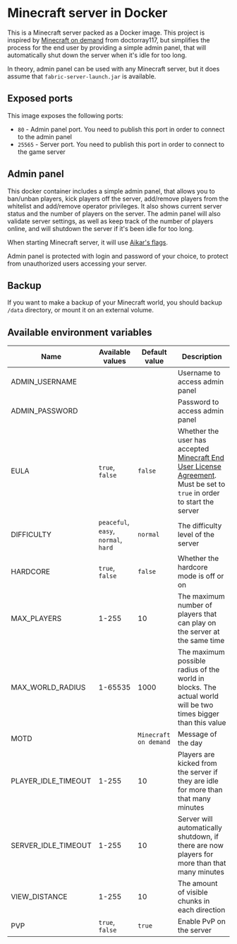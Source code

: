# Minecraft server in Docker

This is a Minecraft server packed as a Docker image. This project is inspired by [Minecraft on demand](https://github.com/doctorray117/minecraft-ondemand) from doctorray117, but simplifies the process for the end user by providing a simple admin panel, that will automatically shut down the server when it's idle for too long.

In theory, admin panel can be used with any Minecraft server, but it does assume that `fabric-server-launch.jar` is available.

## Exposed ports

This image exposes the following ports:

* `80` - Admin panel port. You need to publish this port in order to connect to the admin panel
* `25565` - Server port. You need to publish this port in order to connect to the game server

## Admin panel

This docker container includes a simple admin panel, that allows you to ban/unban players, kick players off the server, add/remove players from the whitelist and add/remove operator privileges. It also shows current server status and the number of players on the server. The admin panel will also validate server settings, as well as keep track of the number of players online, and will shutdown the server if it's been idle for too long.

When starting Minecraft server, it will use [Aikar's flags](https://aikar.co/2018/07/02/tuning-the-jvm-g1gc-garbage-collector-flags-for-minecraft/).

Admin panel is protected with login and password of your choice, to protect from unauthorized users accessing your server.

## Backup

If you want to make a backup of your Minecraft world, you should backup `/data` directory, or mount it on an external volume.

## Available environment variables

| Name | Available values | Default value | Description |
| ---- | ---------------- | ------------- | ----------- |
| ADMIN_USERNAME |   |   | Username to access admin panel |
| ADMIN_PASSWORD |   |   | Password to access admin panel |
| EULA | `true`, `false` | `false` | Whether the user has accepted [Minecraft End User License Agreement](https://account.mojang.com/documents/minecraft_eula). Must be set to `true` in order to start the server |
| DIFFICULTY | `peaceful`, `easy`, `normal`, `hard` | `normal` | The difficulty level of the server |
| HARDCORE | `true`, `false` | `false` | Whether the hardcore mode is off or on |
| MAX_PLAYERS | 1-255 | 10 | The maximum number of players that can play on the server at the same time |
| MAX_WORLD_RADIUS | 1-65535 | 1000 | The maximum possible radius of the world in blocks. The actual world will be two times bigger than this value |
| MOTD |   | `Minecraft on demand` | Message of the day |
| PLAYER_IDLE_TIMEOUT | 1-255 | 10 | Players are kicked from the server if they are idle for more than that many minutes |
| SERVER_IDLE_TIMEOUT | 1-255 | 10 | Server will automatically shutdown, if there are now players for more than that many minutes |
| VIEW_DISTANCE | 1-255 | 10 | The amount of visible chunks in each direction |
| PVP | `true`, `false` | `true` | Enable PvP on the server |
